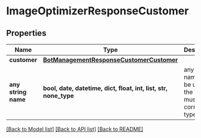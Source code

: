 # ImageOptimizerResponseCustomer


## Properties
Name | Type | Description | Notes
------------ | ------------- | ------------- | -------------
**customer** | [**BotManagementResponseCustomerCustomer**](BotManagementResponseCustomerCustomer.md) |  | [optional] 
**any string name** | **bool, date, datetime, dict, float, int, list, str, none_type** | any string name can be used but the value must be the correct type | [optional]

[[Back to Model list]](../README.md#documentation-for-models) [[Back to API list]](../README.md#documentation-for-api-endpoints) [[Back to README]](../README.md)


